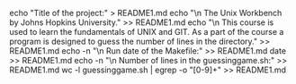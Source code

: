echo "Title of the project:" > README1.md
echo "\n The Unix Workbench by Johns Hopkins University." >> README1.md
echo "\n This course is used to learn the fundamentals of UNIX and GIT. As a part of the course a program is designed to guess the number of lines in the directory." >> README1.md
echo -n "\n Run date of the Makefile:" >> README1.md
date >> README1.md
echo -n "\n Number of lines in the guessinggame.sh:" >> README1.md
wc -l guessinggame.sh | egrep -o "[0-9]+" >> README1.md
